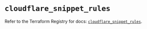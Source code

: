 # `cloudflare_snippet_rules`

Refer to the Terraform Registry for docs: [`cloudflare_snippet_rules`](https://registry.terraform.io/providers/cloudflare/cloudflare/4.51.0/docs/resources/snippet_rules).
